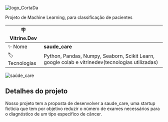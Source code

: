 ![logo_CortaDa](https://user-images.githubusercontent.com/104234513/200856019-f6f4cc94-cee7-4c18-bbce-e9cdf07e602d.png)

Projeto de Machine Learning, para classificação de pacientes

| :placard: Vitrine.Dev |     |
| -------------  | --- |
| :sparkles: Nome        | **saude_care**
| :label: Tecnologias | Python, Pandas, Numpy, Seaborn, Scikit Learn, google colab e vitrinedev(tecnologias utilizadas)

<!-- Inserir imagem com a #vitrinedev ao final do link -->
![saúde_care](https://user-images.githubusercontent.com/104234513/200601735-3a2bd3b8-ac8c-49bd-a240-55c526e44469.png#vitrinedev)

## Detalhes do projeto

Nosso projeto tem a proposta de desenvolver a saude_care, uma startup fictícia que tem por objetivo reduzir o número de exames necessários para o diagnóstico de um tipo específico de câncer. 
